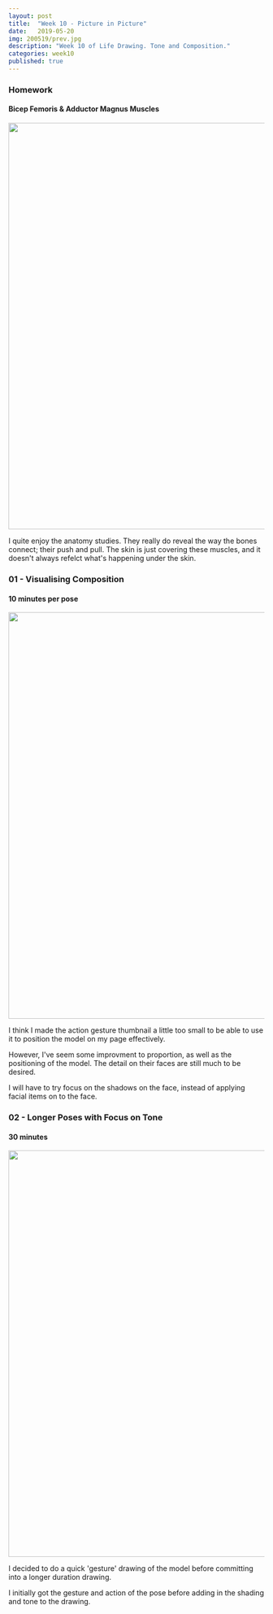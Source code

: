```yaml
---
layout: post
title:  "Week 10 - Picture in Picture"
date:   2019-05-20
img: 200519/prev.jpg
description: "Week 10 of Life Drawing. Tone and Composition."
categories: week10
published: true
---
```


### Homework
#### Bicep Femoris & Adductor Magnus Muscles

<p align="center">
    <img src="/dogeings/assets/img/200519/20.5-h1.jpg" width="800"/>
</p>

I quite enjoy the anatomy studies. They really do reveal the way the bones connect; their push and pull. The skin is just covering these muscles, and it doesn't always refelct what's happening under the skin.

### 01 - Visualising Composition
#### 10 minutes per pose

<p align="center">
    <img src="/dogeings/assets/img/200519/20.5-p2.jpg" width="800"/>
</p>

I think I made the action gesture thumbnail a little too small to be able to use it to position the model on my page effectively.

However, I've seem some improvment to proportion, as well as the positioning of the model. The detail on their faces are still much to be desired.

I will have to try focus on the shadows on the face, instead of applying facial items on to the face.

### 02 - Longer Poses with Focus on Tone
#### 30 minutes

<p align="center">
    <img src="/dogeings/assets/img/200519/20.5-h3.jpg" width="800"/>
</p>

I decided to do a quick 'gesture' drawing of the model before committing into a longer duration drawing.

I initially got the gesture and action of the pose before adding in the shading and tone to the drawing.